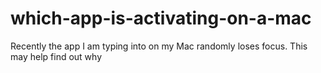 # which-app-is-activating-on-a-mac
Recently the app I am typing into on my Mac randomly loses focus. This may help find out why
